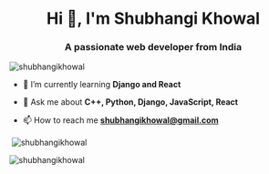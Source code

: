 <h1 align="center">Hi 👋, I'm Shubhangi Khowal</h1>
<h3 align="center">A passionate web developer from India</h3>

<p align="left"> <img src="https://komarev.com/ghpvc/?username=shubhangikhowal&label=Profile%20views&color=0e75b6&style=flat" alt="shubhangikhowal" /> </p>

- 🌱 I’m currently learning **Django and React**

- 💬 Ask me about **C++, Python, Django, JavaScript, React**

- 📫 How to reach me **shubhangikhowal@gmail.com**

<p>&nbsp;<img align="center" src="https://github-readme-stats.vercel.app/api?username=shubhangikhowal&show_icons=true&locale=en" alt="shubhangikhowal" /></p>

<p><img align="center" src="https://github-readme-streak-stats.herokuapp.com/?user=shubhangikhowal&" alt="shubhangikhowal" /></p>
